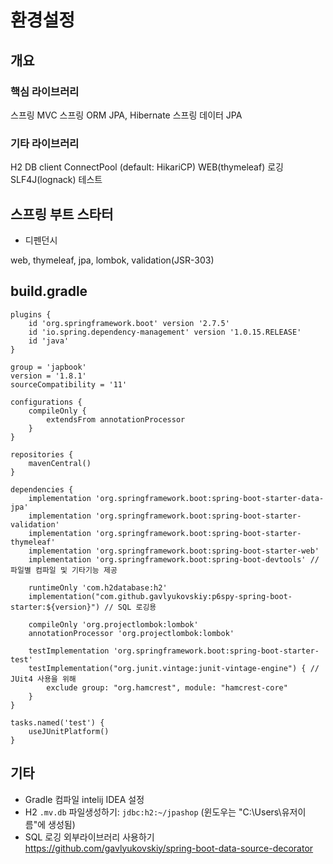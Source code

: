 # 환경설정

## 개요

### 핵심 라이브러리

스프링 MVC
스프링 ORM
JPA, Hibernate
스프링 데이터 JPA

### 기타 라이브러리

H2 DB client
ConnectPool (default: HikariCP)
WEB(thymeleaf)
로깅 SLF4J(lognack)
테스트

## 스프링 부트 스타터

- 디펜던시

web, thymeleaf, jpa, lombok, validation(JSR-303)

## build.gradle

```
plugins {
	id 'org.springframework.boot' version '2.7.5'
	id 'io.spring.dependency-management' version '1.0.15.RELEASE'
	id 'java'
}

group = 'japbook'
version = '1.8.1'
sourceCompatibility = '11'

configurations {
	compileOnly {
		extendsFrom annotationProcessor
	}
}

repositories {
	mavenCentral()
}

dependencies {
	implementation 'org.springframework.boot:spring-boot-starter-data-jpa'
    implementation 'org.springframework.boot:spring-boot-starter-validation'
	implementation 'org.springframework.boot:spring-boot-starter-thymeleaf'
	implementation 'org.springframework.boot:spring-boot-starter-web'
    implementation 'org.springframework.boot:spring-boot-devtools' // 파일별 컴파일 및 기타기능 제공

	runtimeOnly 'com.h2database:h2'
    implementation("com.github.gavlyukovskiy:p6spy-spring-boot-starter:${version}") // SQL 로깅용

	compileOnly 'org.projectlombok:lombok'
	annotationProcessor 'org.projectlombok:lombok'

    testImplementation 'org.springframework.boot:spring-boot-starter-test'
    testImplementation("org.junit.vintage:junit-vintage-engine") { // JUit4 사용을 위해
        exclude group: "org.hamcrest", module: "hamcrest-core"
    }
}

tasks.named('test') {
	useJUnitPlatform()
}

```

## 기타

- Gradle 컴파일 intelij IDEA 설정
- H2 `.mv.db` 파일생성하기: `jdbc:h2:~/jpashop` (윈도우는 "C:\Users\유저이름"에 생성됨)
- SQL 로깅 외부라이브러리 사용하기 https://github.com/gavlyukovskiy/spring-boot-data-source-decorator

#
